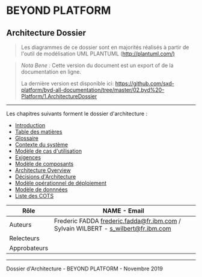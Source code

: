 # BEYOND PLATFORM

## Architecture Dossier

> Les diagrammes de ce dossier sont en majorités réalisés à partir de l'outil de modélisation UML PLANTUML (<http://plantuml.com/)>

> _Nota Bene :_ Cette version du document est un export  of de la documentation en ligne.
>
> La dernière version est disponible ici:
> <https://github.com/sxd-platform/byd-all-documentation/tree/master/02.byd%20-Platform/1.ArchitectureDossier>
>

* * *

Les chapitres suivants forment le dossier d'architecture :

- [Introduction](./0000.Introduction.md)
- [Table des matières](./0001.TableOfContent.md)
- [Glossaire](./0002.Glossary.md)
- [Contexte du système](./0100.SystemContext.md)
- [Modèle de cas d'utilisation](./0200.UseCaseModel.md)
- [Exigences](./0300.Requirements.md)
- [Modèle de composants](./0400.ComponentsModel.md)
- [Architecture Overview](./0500.ArchitectureOverview.md)
- [Décisions d'Architecture](./0600.ArchitectureDecisions.md)
- [Modèle opérationnel de déploiement](./0700.DeploymentModel.md)
- [Modèle de donnnées](./0800.DataModel.md)
- [Liste des COTS](./0900.COTSList.md)

| Rôle      | NAME - Email                           |
| --------- | -------------------------------------- |
| Auteurs   | Frederic FADDA frederic.fadda@fr.ibm.com / Sylvain WILBERT - s_wilbert@fr.ibm.com |
| Relecteurs  ||
| Approbateurs ||

* * *

Dossier d'Architecture - BEYOND PLATFORM - Novembre 2019
